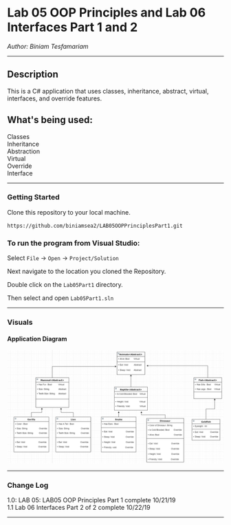 # Lab 05 OOP Principles and Lab 06 Interfaces Part 1 and 2

*Author: Biniam Tesfamariam*

----

## Description
This is a C# application that uses classes, inheritance, abstract, virtual, interfaces, and override features.


## What's being used:  
Classes  
Inheritance  
Abstraction  
Virtual  
Override  
Interface  
 


---

### Getting Started
Clone this repository to your local machine.

```
https://github.com/biniamsea2/LAB05OOPPrinciplesPart1.git
```

### To run the program from Visual Studio:
Select ```File``` -> ```Open``` -> ```Project/Solution```

Next navigate to the location you cloned the Repository.

Double click on the ```Lab05Part1``` directory.

Then select and open ```Lab05Part1.sln```

---

### Visuals

#### Application Diagram
![Image 1](https://github.com/biniamsea2/LAB05OOPPrinciplesPart1/blob/master/DrawIO/Screenshot%20(39).png)

---

### Change Log
1.0: LAB 05: LAB05 OOP Principles Part 1 complete 10/21/19  
1.1  Lab 06 Interfaces Part 2 of 2 complete 10/22/19


------------------------------
